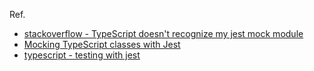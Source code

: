 

Ref.

* [stackoverflow - TypeScript doesn't recognize my jest mock module](https://stackoverflow.com/questions/53184529/typescript-doesnt-recognize-my-jest-mock-module)
* [Mocking TypeScript classes with Jest](https://medium.com/@davguij/mocking-typescript-classes-with-jest-8ef992170d1d)
* [typescript - testing with jest](https://basarat.gitbooks.io/typescript/docs/testing/jest.html)
